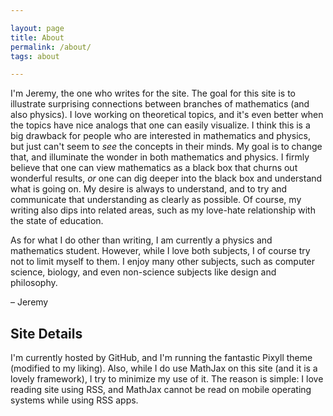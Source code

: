 ```yaml
---

layout: page
title: About
permalink: /about/
tags: about

---
```


I'm Jeremy, the one who writes for the site. The goal for this site is to illustrate surprising connections between branches of mathematics (and also physics). I love working on theoretical topics, and it's even better when the topics have nice analogs that one can easily visualize. I think this is a big drawback for people who are interested in mathematics and physics, but just can't seem to _see_ the concepts in their minds. My goal is to change that, and illuminate the wonder in both mathematics and physics. I firmly believe that one can view mathematics as a black box that churns out wonderful results, _or_ one can dig deeper into the black box and understand what is going on. My desire is always to understand, and to try and communicate that understanding as clearly as possible. Of course, my writing also dips into related areas, such as my love-hate relationship with the state of education.

As for what I do other than writing, I am currently a physics and mathematics student. However, while I love both subjects, I of course try not to limit myself to them. I enjoy many other subjects, such as computer science, biology, and even non-science subjects like design and philosophy.

&#8211; Jeremy

## Site Details

I'm currently hosted by GitHub, and I'm running the fantastic Pixyll theme (modified to my liking). Also, while I do use MathJax on this site (and it is a lovely framework), I try to minimize my use of it. The reason is simple: I love reading site using RSS, and MathJax cannot be read on mobile operating systems while using RSS apps.
